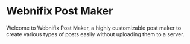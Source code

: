 # Webnifix Post Maker
Welcome to Webnifix Post Maker, a highly customizable post maker to create various types of posts easily without uploading them to a server.
